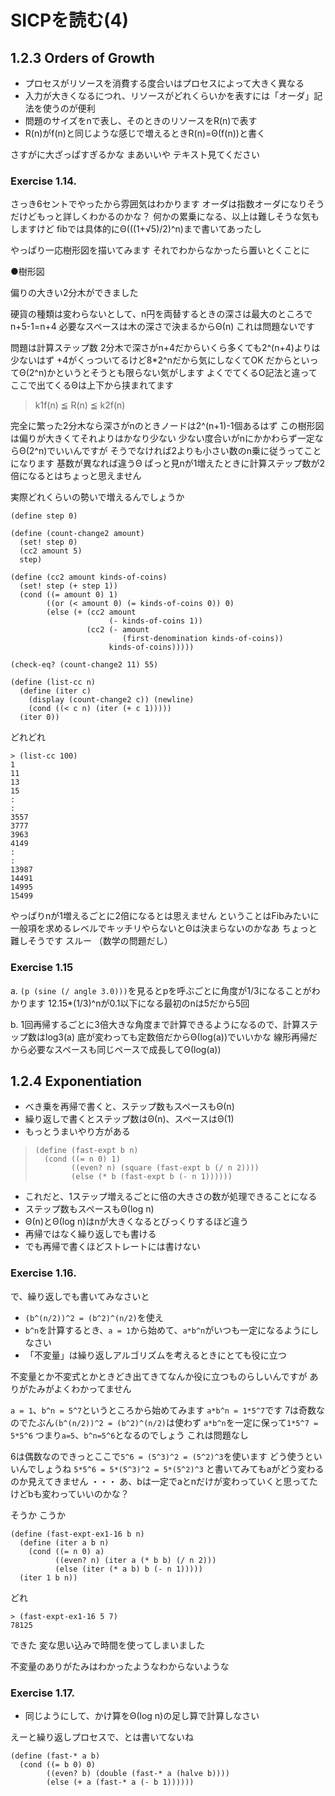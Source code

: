 
# SICPを読む(4)

## 1.2.3 Orders of Growth

* プロセスがリソースを消費する度合いはプロセスによって大きく異なる
* 入力が大きくなるにつれ、リソースがどれくらいかを表すには「オーダ」記法を使うのが便利
* 問題のサイズをnで表し、そのときのリソースをR(n)で表す
* R(n)がf(n)と同じような感じで増えるときR(n)=Θ(f(n))と書く

さすがに大ざっぱすぎるかな
まあいいや
テキスト見てください

### Exercise 1.14.

さっき6セントでやったから雰囲気はわかります
オーダは指数オーダになりそうだけどもっと詳しくわかるのかな？
何かの累乗になる、以上は難しそうな気もしますけど
fibでは具体的にΘ(((1+√5)/2)^n)まで書いてあったし

やっぱり一応樹形図を描いてみます
それでわからなかったら置いとくことに

●樹形図

偏りの大きい2分木ができました

硬貨の種類は変わらないとして、n円を両替するときの深さは最大のところでn+5-1=n+4
必要なスペースは木の深さで決まるからΘ(n)
これは問題ないです

問題は計算ステップ数
2分木で深さがn+4だからいくら多くても2^(n+4)よりは少ないはず
+4がくっついてるけど8*2^nだから気にしなくてOK
だからといってΘ(2^n)かというとそうとも限らない気がします
よくでてくるO記法と違ってここで出てくるΘは上下から挟まれてます

> k1f(n) ≦ R(n) ≦ k2f(n)

完全に繁った2分木なら深さがnのときノードは2^(n+1)-1個あるはず
この樹形図は偏りが大きくてそれよりはかなり少ない
少ない度合いがnにかかわらず一定ならΘ(2^n)でいいんですが
そうでなければ2よりも小さい数のn乗に従うってことになります
基数が異なれば違うΘ
ぱっと見nが1増えたときに計算ステップ数が2倍になるとはちょっと思えません

実際どれくらいの勢いで増えるんでしょうか

```
(define step 0)

(define (count-change2 amount)
  (set! step 0)
  (cc2 amount 5)
  step)

(define (cc2 amount kinds-of-coins)
  (set! step (+ step 1))
  (cond ((= amount 0) 1)
        ((or (< amount 0) (= kinds-of-coins 0)) 0)
        (else (+ (cc2 amount
                      (- kinds-of-coins 1))
                 (cc2 (- amount
                         (first-denomination kinds-of-coins))
                      kinds-of-coins)))))

(check-eq? (count-change2 11) 55)

(define (list-cc n)
  (define (iter c)
    (display (count-change2 c)) (newline)
    (cond ((< c n) (iter (+ c 1)))))
  (iter 0))
```

どれどれ

```
> (list-cc 100)
1
11
13
15
:
:
3557
3777
3963
4149
:
:
13987
14491
14995
15499
```

やっぱりnが1増えるごとに2倍になるとは思えません
ということはFibみたいに一般項を求めるレベルでキッチリやらないとΘは決まらないのかなあ
ちょっと難しそうです
スルー
（数学の問題だし）

### Exercise 1.15

a.
`(p (sine (/ angle 3.0)))`を見るとpを呼ぶごとに角度が1/3になることがわかります
12.15*(1/3)^nが0.1以下になる最初のnは5だから5回

b.
1回再帰するごとに3倍大きな角度まで計算できるようになるので、計算ステップ数はlog3(a)
底が変わっても定数倍だからΘ(log(a))でいいかな
線形再帰だから必要なスペースも同じペースで成長してΘ(log(a))
## 1.2.4 Exponentiation

* べき乗を再帰で書くと、ステップ数もスペースもΘ(n)
* 繰り返しで書くとステップ数はΘ(n)、スペースはΘ(1)
* もっとうまいやり方がある

> ```
> (define (fast-expt b n)
>   (cond ((= n 0) 1)
>         ((even? n) (square (fast-expt b (/ n 2))))
>         (else (* b (fast-expt b (- n 1))))))
> ```

* これだと、1ステップ増えるごとに倍の大きさの数が処理できることになる
* ステップ数もスペースもΘ(log n)
* Θ(n)とΘ(log n)はnが大きくなるとびっくりするほど違う
* 再帰ではなく繰り返しでも書ける
* でも再帰で書くほどストレートには書けない

### Exercise 1.16.

で、繰り返しでも書いてみなさいと

* `(b^(n/2))^2 = (b^2)^(n/2)`を使え
* `b^n`を計算するとき、`a = 1`から始めて、`a*b^n`がいつも一定になるようにしなさい
* 「不変量」は繰り返しアルゴリズムを考えるときにとても役に立つ

不変量とか不変式とかときどき出てきてなんか役に立つものらしいんですが
ありがたみがよくわかってません

`a = 1`、`b^n = 5^7`というところから始めてみます
`a*b^n = 1*5^7`です
7は奇数なのでたぶん`(b^(n/2))^2 = (b^2)^(n/2)`は使わず
`a*b^n`を一定に保って`1*5^7 = 5*5^6`
つまり`a=5`、`b^n=5^6`となるのでしょう
これは問題なし

6は偶数なのできっとここで`5^6 = (5^3)^2 = (5^2)^3`を使います
どう使うといいんでしょうね
`5*5^6 = 5*(5^3)^2 = 5*(5^2)^3` と書いてみてもaがどう変わるのか見えてきません
・・・
あ、bは一定でaとnだけが変わっていくと思ってたけどbも変わっていいのかな？

そうか
こうか

```
(define (fast-expt-ex1-16 b n)
  (define (iter a b n)
    (cond ((= n 0) a)
          ((even? n) (iter a (* b b) (/ n 2)))
          (else (iter (* a b) b (- n 1)))))
  (iter 1 b n))
```

どれ

```
> (fast-expt-ex1-16 5 7)
78125
```

できた
変な思い込みで時間を使ってしまいました

不変量のありがたみはわかったようなわからないような

### Exercise 1.17.

* 同じようにして、かけ算をΘ(log n)の足し算で計算しなさい

えーと繰り返しプロセスで、とは書いてないね

```
(define (fast-* a b)
  (cond ((= b 0) 0)
        ((even? b) (double (fast-* a (halve b))))
        (else (+ a (fast-* a (- b 1))))))
```
